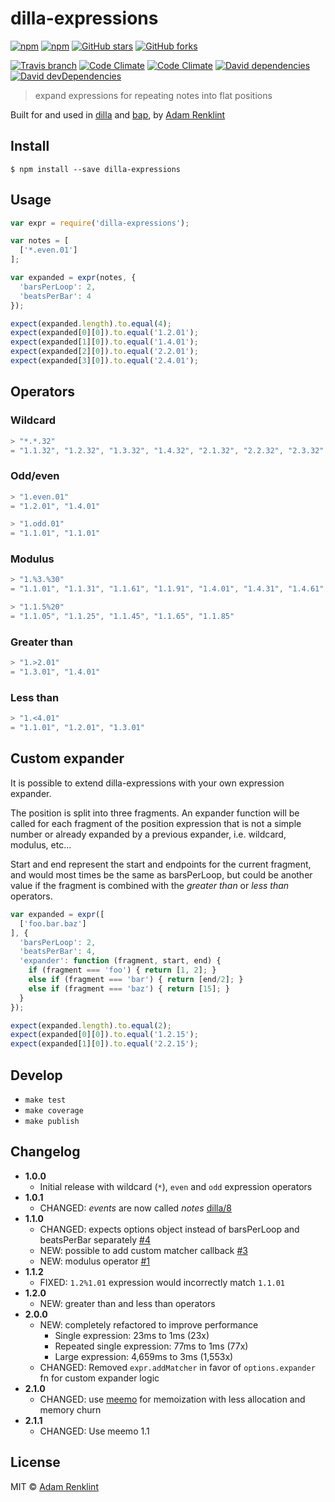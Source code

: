 # dilla-expressions

[![npm](https://img.shields.io/npm/v/dilla-expressions.svg?style=flat-square)](https://www.npmjs.com/package/dilla-expressions) [![npm](https://img.shields.io/npm/dm/dilla-expressions.svg?style=flat-square)](https://www.npmjs.com/package/dilla-expressions) [![GitHub stars](https://img.shields.io/github/stars/adamrenklint/dilla-expressions.svg?style=flat-square)](https://github.com/adamrenklint/dilla-expressions/stargazers) [![GitHub forks](https://img.shields.io/github/forks/adamrenklint/dilla-expressions.svg?style=flat-square)](https://github.com/adamrenklint/dilla-expressions/network)

[![Travis branch](https://img.shields.io/travis/adamrenklint/dilla-expressions.svg?style=flat-square)](https://travis-ci.org/adamrenklint/dilla-expressions) [![Code Climate](https://img.shields.io/codeclimate/github/adamrenklint/dilla-expressions.svg?style=flat-square)](https://codeclimate.com/github/adamrenklint/dilla-expressions) [![Code Climate](https://img.shields.io/codeclimate/coverage/github/adamrenklint/dilla-expressions.svg?style=flat-square)](https://codeclimate.com/github/adamrenklint/dilla-expressions) [![David dependencies](https://img.shields.io/david/adamrenklint/dilla-expressions.svg?style=flat-square)](https://david-dm.org/adamrenklint/dilla-expressions) [![David devDependencies](https://img.shields.io/david/dev/adamrenklint/dilla-expressions.svg?style=flat-square)](https://david-dm.org/adamrenklint/dilla-expressions#info=devDependencies)

> expand expressions for repeating notes into flat positions

Built for and used in [dilla](https://github.com/adamrenklint/dilla) and [bap](http://bapjs.org), by [Adam Renklint](http://adamrenklint.com)

## Install

```
$ npm install --save dilla-expressions
```

## Usage

```javascript
var expr = require('dilla-expressions');

var notes = [
  ['*.even.01']
];

var expanded = expr(notes, {
  'barsPerLoop': 2,
  'beatsPerBar': 4
});

expect(expanded.length).to.equal(4);
expect(expanded[0][0]).to.equal('1.2.01');
expect(expanded[1][0]).to.equal('1.4.01');
expect(expanded[2][0]).to.equal('2.2.01');
expect(expanded[3][0]).to.equal('2.4.01');
```

## Operators

### Wildcard

```js
> "*.*.32"
= "1.1.32", "1.2.32", "1.3.32", "1.4.32", "2.1.32", "2.2.32", "2.3.32", "2.4.32"
```

### Odd/even

```js
> "1.even.01"
= "1.2.01", "1.4.01"

> "1.odd.01"
= "1.1.01", "1.1.01"
```

### Modulus

```js
> "1.%3.%30"
= "1.1.01", "1.1.31", "1.1.61", "1.1.91", "1.4.01", "1.4.31", "1.4.61", "1.4.91"

> "1.1.5%20"
= "1.1.05", "1.1.25", "1.1.45", "1.1.65", "1.1.85"
```

### Greater than

```js
> "1.>2.01"
= "1.3.01", "1.4.01"
```

### Less than

```js
> "1.<4.01"
= "1.1.01", "1.2.01", "1.3.01"
```

## Custom expander

It is possible to extend dilla-expressions with your own expression expander.

The position is split into three fragments. An expander function will be called for each fragment of the position expression that is not a simple number or already expanded by a previous expander, i.e. wildcard, modulus, etc...

Start and end represent the start and endpoints for the current fragment, and would most times be the same as barsPerLoop, but could be another value if the fragment is combined with the *greater than* or *less than* operators.

```js
var expanded = expr([
  ['foo.bar.baz']
], {
  'barsPerLoop': 2,
  'beatsPerBar': 4,
  'expander': function (fragment, start, end) {
    if (fragment === 'foo') { return [1, 2]; }
    else if (fragment === 'bar') { return [end/2]; }
    else if (fragment === 'baz') { return [15]; }
  }
});

expect(expanded.length).to.equal(2);
expect(expanded[0][0]).to.equal('1.2.15');
expect(expanded[1][0]).to.equal('2.2.15');
```

## Develop

- ```make test```
- ```make coverage```
- ```make publish```

## Changelog

- **1.0.0**
  - Initial release with wildcard (```*```), ```even``` and ```odd``` expression operators
- **1.0.1**
  - CHANGED: *events* are now called *notes* [dilla/8](https://github.com/adamrenklint/dilla/issues/8)
- **1.1.0**
  - CHANGED: expects options object instead of barsPerLoop and beatsPerBar separately [#4](https://github.com/adamrenklint/dilla-expressions/issues/4)
  - NEW: possible to add custom matcher callback [#3](https://github.com/adamrenklint/dilla-expressions/issues/3)
  - NEW: modulus operator [#1](https://github.com/adamrenklint/dilla-expressions/issues/1)
- **1.1.2**
  - FIXED: ```1.2%1.01``` expression would incorrectly match ```1.1.01```
- **1.2.0**
  - NEW: greater than and less than operators
- **2.0.0**
  - NEW: completely refactored to improve performance
    - Single expression: 23ms to 1ms (23x)
    - Repeated single expression: 77ms to 1ms (77x)
    - Large expression: 4,659ms to 3ms (1,553x)
  - CHANGED: Removed ```expr.addMatcher``` in favor of ```options.expander``` fn for custom expander logic
- **2.1.0**
  - CHANGED: use [meemo](http://github.com/adamrenklint/meemo) for memoization with less allocation and memory churn
- **2.1.1**
  - CHANGED: Use meemo 1.1

## License

MIT © [Adam Renklint](http://adamrenklint.com)
